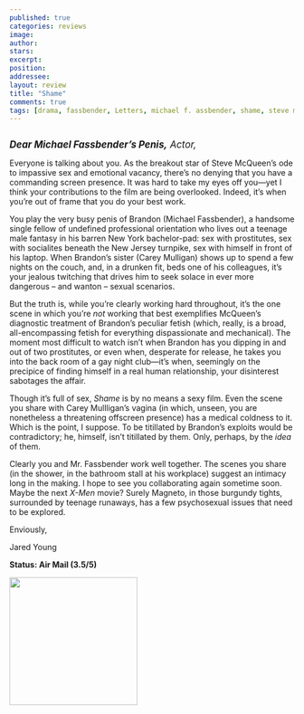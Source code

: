 ```yaml
---
published: true
categories: reviews
image:
author: 
stars: 
excerpt: 
position: 
addressee: 
layout: review
title: "Shame"
comments: true
tags: [drama, fassbender, Letters, michael f. assbender, shame, steve mcqueen, Zip.ca]
---
```

<div><p><span class="full-image-block ssNonEditable"><span><img src="http://static.squarespace.com/static/5005f6bcc4aa41161b33e89e/5329cf1fe4b07c068ebf74de/5329cf1fe4b07c068ebf7561/1336617431001/shame.jpg" alt="" /></span></span></p>
<p><span style="font-size:120%;"><em><strong>Dear Michael Fassbender&rsquo;s Penis,</strong> Actor,</em></span></p>
<p>Everyone is talking about you. As the breakout star of Steve McQueen&rsquo;s ode to impassive sex and emotional vacancy, there&rsquo;s no denying that you have a commanding screen presence. It was hard to take my eyes off you&mdash;yet I think your contributions to the film are being overlooked. Indeed, it&rsquo;s when you&rsquo;re out of frame that you do your best work.</p>
<p>You play the very busy penis of Brandon (Michael Fassbender), a handsome single fellow of undefined professional orientation who lives out a teenage male fantasy in his barren New York bachelor-pad: sex with prostitutes, sex with socialites beneath the New Jersey turnpike, sex with himself in front of his laptop. When Brandon&rsquo;s sister (Carey Mulligan) shows up to spend a few nights on the couch, and, in a drunken fit, beds one of his colleagues, it&rsquo;s your jealous twitching that drives him to seek solace in ever more dangerous &ndash; and wanton &ndash; sexual scenarios. &nbsp;</p>
<p>But the truth is, while you&rsquo;re clearly working hard throughout, it&rsquo;s the one scene in which you&rsquo;re <em>not</em> working that best exemplifies McQueen&rsquo;s diagnostic treatment of Brandon&rsquo;s peculiar fetish (which, really, is a broad, all-encompassing fetish for everything dispassionate and mechanical). The moment most difficult to watch isn&rsquo;t when Brandon has you dipping in and out of two prostitutes, or even when, desperate for release, he takes you into the back room of a gay night club&mdash;it&rsquo;s when, seemingly on the precipice of finding himself in a real human relationship, your disinterest sabotages the affair. &nbsp;</p>
<p>Though it&rsquo;s full of sex, <em>Shame</em> is by no means a sexy film. Even the scene you share with Carey Mullligan&rsquo;s vagina (in which, unseen, you are nonetheless a threatening offscreen presence) has a medical coldness to it. Which is the point, I suppose. To be titillated by Brandon&rsquo;s exploits would be contradictory; he, himself, isn&rsquo;t titillated by them. Only, perhaps, by the <em>idea</em> of them.</p>
<p>Clearly you and Mr. Fassbender work well together. The scenes you share (in the shower, in the bathroom stall at his workplace) suggest an intimacy long in the making. I hope to see you collaborating again sometime soon. Maybe the next <em>X-Men</em> movie? Surely Magneto, in those burgundy tights, surrounded by teenage runaways, has a few psychosexual issues that need to be explored.&nbsp;&nbsp;&nbsp;&nbsp;&nbsp;</p>
<p>Enviously,</p>
<p>Jared Young</p>
<p><strong>Status: Air Mail (3.5/5)</strong></p>
<p><span class="full-image-float-left ssNonEditable"><span><a href="http://www.zip.ca/DVD/Browse.aspx/1/t/203831/Shame" target="_blank"><img src="http://static.squarespace.com/static/5005f6bcc4aa41161b33e89e/5329cf1fe4b07c068ebf74de/5329cf20e4b07c068ebf7cc4/1343245704065/Rent-it-on-Zip.png" alt="" width="226" /></a></span></span></p></div>
